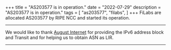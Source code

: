 +++
title = "AS203577 is in operation."
date = "2022-07-29"
description = "AS203577 is in operation."
tags = [
    "as203577",
    "filabs",
]
+++
FiLabs are allocated AS203577 by RIPE NCC and started its operation.  

---

We would like to thank [August Internet](https://august.is) for providing the IPv6 address block and Transit and for helping us to obtain ASN as LIR.  

---
